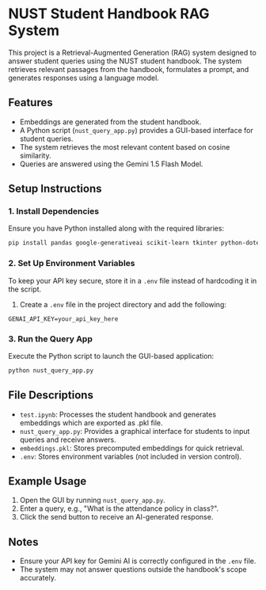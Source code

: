 # NUST Student Handbook RAG System

This project is a Retrieval-Augmented Generation (RAG) system designed to answer student queries using the NUST student handbook. The system retrieves relevant passages from the handbook, formulates a prompt, and generates responses using a language model.

## Features

- Embeddings are generated from the student handbook.
- A Python script (`nust_query_app.py`) provides a GUI-based interface for student queries.
- The system retrieves the most relevant content based on cosine similarity.
- Queries are answered using the Gemini 1.5 Flash Model.

## Setup Instructions

### 1. Install Dependencies

Ensure you have Python installed along with the required libraries:

```bash
pip install pandas google-generativeai scikit-learn tkinter python-dotenv
```

### 2. Set Up Environment Variables

To keep your API key secure, store it in a `.env` file instead of hardcoding it in the script.

1. Create a `.env` file in the project directory and add the following:

```
GENAI_API_KEY=your_api_key_here
```

### 3. Run the Query App

Execute the Python script to launch the GUI-based application:

```bash
python nust_query_app.py
```

## File Descriptions

- `test.ipynb`: Processes the student handbook and generates embeddings which are exported as .pkl file.
- `nust_query_app.py`: Provides a graphical interface for students to input queries and receive answers.
- `embeddings.pkl`: Stores precomputed embeddings for quick retrieval.
- `.env`: Stores environment variables (not included in version control).

## Example Usage

1. Open the GUI by running `nust_query_app.py`.
2. Enter a query, e.g., "What is the attendance policy in class?".
3. Click the send button to receive an AI-generated response.

## Notes

- Ensure your API key for Gemini AI is correctly configured in the `.env` file.
- The system may not answer questions outside the handbook's scope accurately.